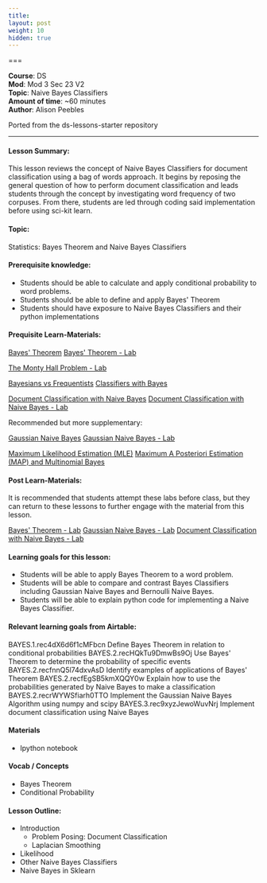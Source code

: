 ```yaml
---
title: 
layout: post
weight: 10
hidden: true
---
```


===


**Course**: DS   <br/>
**Mod**: Mod 3 Sec 23 V2         <br/>
**Topic**:  Naive Bayes Classifiers  <br/>
**Amount of time**: ~60 minutes <br/>
**Author**: Alison Peebles


Ported from the ds-lessons-starter repository
***

#### Lesson Summary:

This lesson reviews the concept of Naive Bayes Classifiers for document classification using a bag of words approach. It begins by reposing the general question of how to perform document classification and leads students through the concept by investigating word frequency of two corpuses. From there, students are led through coding said implementation before using sci-kit learn.

#### Topic:

Statistics: Bayes Theorem and Naive Bayes Classifiers

#### Prerequisite knowledge:

* Students should be able to calculate and apply conditional probability to word problems.
* Students should be able to define and apply Bayes' Theorem
* Students should have exposure to Naive Bayes Classifiers and their python implementations

#### Prequisite Learn-Materials:

[Bayes' Theorem](https://github.com/learn-co-curriculum/dsc-bayes-theorem)
[Bayes' Theorem - Lab](https://github.com/learn-co-curriculum/dsc-bayes-theorem-lab)

[The Monty Hall Problem - Lab](https://github.com/learn-co-curriculum/dsc-monty-hall-problem-lab)


[Bayesians vs Frequentists](https://github.com/learn-co-curriculum/dsc-bayesians-vs-frequentists)
[Classifiers with Bayes](https://github.com/learn-co-curriculum/dsc-classifiers-with-bayes)

[Document Classification with Naive Bayes](https://github.com/learn-co-curriculum/dsc-document-classification-with-naive-bayes)
[Document Classification with Naive Bayes - Lab](https://github.com/learn-co-curriculum/dsc-document-classification-with-naive-bayes-lab)


Recommended but more supplementary:

[Gaussian Naive Bayes](https://github.com/learn-co-curriculum/dsc-gaussian-naive-bayes)
[Gaussian Naive Bayes - Lab](https://github.com/learn-co-curriculum/dsc-gaussian-naive-bayes-lab)

[Maximum Likelihood Estimation (MLE)](https://github.com/learn-co-curriculum/dsc-mle)
[Maximum A Posteriori Estimation (MAP) and Multinomial Bayes](https://github.com/learn-co-curriculum/dsc-map-multinomial-bayes)

#### Post Learn-Materials:

It is recommended that students attempt these labs before class, but they can return to these lessons to further engage with the material from this lesson.

[Bayes' Theorem - Lab](https://github.com/learn-co-curriculum/dsc-bayes-theorem-lab)
[Gaussian Naive Bayes - Lab](https://github.com/learn-co-curriculum/dsc-gaussian-naive-bayes-lab)
[Document Classification with Naive Bayes - Lab](https://github.com/learn-co-curriculum/dsc-document-classification-with-naive-bayes-lab)



#### Learning goals for this lesson:


* Students will be able to apply Bayes Theorem to a word problem.
* Students will be able to compare and contrast Bayes Classifiers including Gaussian Naive Bayes and Bernoulli Naive Bayes.
* Students will be able to explain python code for implementing a Naive Bayes Classifier.


#### Relevant learning goals from Airtable: 

BAYES.1.rec4dX6d6f1cMFbcn Define Bayes Theorem in relation to conditional probabilities
BAYES.2.recHQkTu9DmwBs9Oj Use Bayes' Theorem to determine the probability of specific events
BAYES.2.recfnnQ5l74dxvAsD Identify examples of applications of Bayes' Theorem
BAYES.2.recfEgSB5kmXQQY0w Explain how to use the probabilities generated by Naive Bayes to make a classification
BAYES.2.recrWYWSfiarh0TTO Implement the Gaussian Naive Bayes Algorithm using numpy and scipy
BAYES.3.rec9xyzJewoWuvNrj Implement document classification using Naive Bayes


#### Materials
- Ipython notebook

#### Vocab / Concepts 

* Bayes Theorem
* Conditional Probability

#### Lesson Outline:

* Introduction 
	* Problem Posing: Document Classification
	* Laplacian Smoothing
* Likelihood
* Other Naive Bayes Classifiers
* Naive Bayes in Sklearn